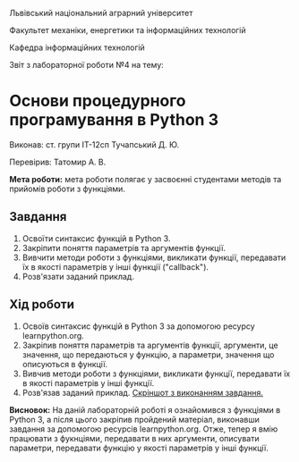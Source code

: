 Львівський національний аграрний університет

Факультет механіки, енергетики та інформаційних технологій

Кафедра інформаційних технологій

Звіт з лабораторної роботи №4
на тему: 

# Основи процедурного програмування в Python 3

Виконав: ст. групи ІТ-12сп Тучапський Д. Ю.

Перевірив: Татомир А. В.

**Мета роботи:** мета роботи полягає у засвоєнні студентами методів та прийомів роботи з функціями.

## Завдання
1. Освоїти синтаксис функцій в Python 3. 
2. Закріпити поняття параметрів та аргументів функції. 
3. Вивчити методи роботи з функціями, викликати функції, передавати їх в якості параметрів у інші функції ("callback"). 
4. Розв'язати заданий приклад.

## Хід роботи
1. Освоїв синтаксис функцій в Python 3 за допомогою ресурсу learnpython.org.
2. Закріпив поняття параметрів та аргументів функції, аргументи, це значення, що передаються у функцію, а параметри, значення що описуються в функції.
3. Вивчив методи роботи з функціями, викликати функції, передавати їх в якості параметрів у інші функції.
4. Розв'язав заданий приклад.
[Скріншот з виконанням завдання.](/1.png)

**Висновок:** На даній лабораторній роботі я ознайомився з функціями в Python 3, а після цього закріпив пройдений матеріал, виконавши завдання за допомогою ресурсів learnpython.org. Отже, тепер я вмію працювати з фукнціями, передавати в них аргументи, описувати параметри, передавати функцію у якості параметрів у інші функції.